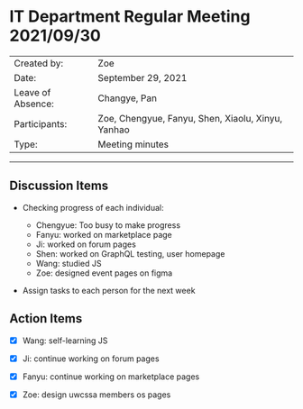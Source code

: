 # IT Department Regular Meeting 2021/09/30

|                   |                                                                      |
| ----------------- | -------------------------------------------------------------------- |
| Created by:       | Zoe                                                                  |
| Date:             | September 29, 2021                                                   |
| Leave of Absence: | Changye, Pan                                                         |
| Participants:     | Zoe,  Chengyue, Fanyu, Shen, Xiaolu, Xinyu, Yanhao                   |
| Type:             | Meeting minutes                                                      |

---

## Discussion Items

- Checking progress of each individual:

  - Chengyue: Too busy to make progress
  - Fanyu: worked on marketplace page
  - Ji: worked on forum pages
  - Shen: worked on GraphQL testing, user homepage
  - Wang: studied JS
  - Zoe: designed event pages on figma
  
- Assign tasks to each person for the next week

## Action Items

 - [x]  Wang: self-learning JS
 
- [x]  Ji: continue working on forum pages
 
 - [x]  Fanyu: continue working on marketplace pages

 - [x]  Zoe: design uwcssa members os pages

